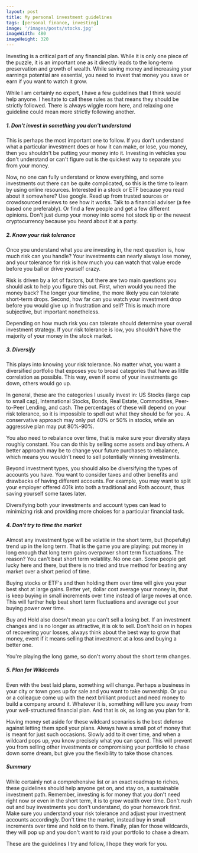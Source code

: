 ```yaml
---
layout: post
title: My personal investment guidelines
tags: [personal finance, investing]
image: '/images/posts/stocks.jpg'
imageWidth: 480
imageHeight: 320
---
```


Investing is a critical part of any financial plan. While it is only one piece of the puzzle, it is an important one
 as it directly leads to the long-term preservation and growth of wealth. While saving money and increasing your
 earnings potential are essential, you need to invest that money you save or earn if you want to watch it grow.

While I am certainly no expert, I have a few guidelines that I think would help anyone. I hesitate to call these rules
 as that means they should be strictly followed. There is always wiggle room here, and relaxing one guideline could mean
 more strictly following another.

##### 1. Don't invest in something you don't understand

This is perhaps the most important one to follow. If you don't understand what a particular investment does or how it
can make, or lose, you money, then you shouldn't be putting your money into it. Investing in vehicles you don't
understand or can't figure out is the quickest way to separate you from your money.

Now, no one can fully understand or know everything, and some investments out there can be quite complicated, so this
is the time to learn by using online resources. Interested in a stock or ETF because you read about it somewhere? Use
google. Read up from trusted sources or crowdsourced reviews to see how it works. Talk to a financial adviser (a fee
based one preferably). Or find a few people and get a few different opinions. Don't just dump your money into some hot
stock tip or the newest cryptocurrency because you heard about it at a party.

##### 2. Know your risk tolerance

Once you understand what you are investing in, the next question is, how much risk can you handle? Your investments can
nearly always lose money, and your tolerance for risk is how much you can watch that value erode before you bail or
drive yourself crazy.

Risk is driven by a lot of factors, but there are two main questions you should ask to help you figure this out. First,
 when would you need the money back? The longer your timeline, the more likely you can tolerate short-term drops.
 Second, how far can you watch your investment drop before you would give up in frustration and sell? This is much more
 subjective, but important nonetheless.

Depending on how much risk you can tolerate should determine your overall investment strategy. If your risk tolerance is
low, you shouldn't have the majority of your money in the stock market.

##### 3. Diversify

This plays into knowing your risk tolerance. No matter what, you want a diversified portfolio that exposes you to broad
 categories that have as little correlation as possible. This way, even if some of your investments go down, others would
 go up.

In general, these are the categories I usually invest in: US Stocks (large cap to small cap), International Stocks,
 Bonds, Real Estate, Commodities, Peer-to-Peer Lending, and cash. The percentages of these will depend on your risk
 tolerance, so it is impossible to spell out what they should be for you. A conservative approach may only put 40% or
 50% in stocks, while an aggressive plan may put 80%-90%.

You also need to rebalance over time, that is make sure your diversity stays roughly constant. You can do this by
 selling some assets and buy others. A better approach may be to change your future purchases to rebalance, which means
 you wouldn't need to sell potentially winning investments.

Beyond investment types, you should also be diversifying the types of accounts you have. You want to consider taxes and
 other benefits and drawbacks of having different accounts. For example, you may want to split your employer offered
 401k into both a traditional and Roth account, thus saving yourself some taxes later.

Diversifying both your investments and account types can lead to minimizing risk and providing more choices for a
particular financial task.

##### 4. Don't try to time the market

Almost any investment type will be volatile in the short term, but (hopefully) trend up in the long term. That is the
 game you are playing: put money in long enough that long term gains overpower short term fluctuations. The reason? You
 can't beat short term volatility. No one can. Some people get lucky here and there, but there is no tried and
 true method for beating any market over a short period of time.

Buying stocks or ETF's and then holding them over time will give you your best shot at large gains. Better yet, dollar
cost average your money in, that is keep buying in small increments over time instead of large moves at once. This will
further help beat short term fluctuations and average out your buying power over time.

Buy and Hold also doesn't mean you can't sell a losing bet. If an investment changes and is no longer as attractive, it
is ok to sell. Don't hold on in hopes of recovering your losses, always think about the best way to grow that money,
event if it means selling that investment at a loss and buying a better one.

You're playing the long game, so don't worry about the short term changes.

##### 5. Plan for Wildcards

Even with the best laid plans, something will change. Perhaps a business in your city or town goes up for sale and you
 want to take ownership. Or you or a colleague come up with the next brilliant product and need money to build a
 company around it. Whatever it is, something will lure you away from your well-structured financial plan. And that is
 ok, as long as you plan for it.

Having money set aside for these wildcard scenarios is the best defense against letting them spoil your plans. Always
 have a small pot of money that is meant for just such occasions. Slowly add to it over time, and when a wildcard
 pops up, you know precisely what you can spend. This will prevent you from selling other investments or compromising
 your portfolio to chase down some dream, but give you the flexibility to take those chances.

##### Summary

While certainly not a comprehensive list or an exact roadmap to riches, these guidelines should help anyone get on, and
 stay on, a sustainable investment path. Remember, investing is for money that you don't need right now or even in the
 short term, it is to grow wealth over time. Don't rush out and buy investments you don't understand, do your homework
 first. Make sure you understand your risk tolerance and adjust your investment accounts accordingly. Don't time the
 market, instead buy in small increments over time and hold on to them. Finally, plan for those wildcards, they will
 pop up and you don't want to raid your portfolio to chase a dream.

These are the guidelines I try and follow, I hope they work for you.








